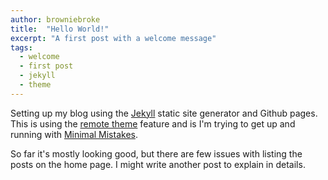 ```yaml
---
author: browniebroke
title:  "Hello World!"
excerpt: "A first post with a welcome message"
tags:
  - welcome
  - first post
  - jekyll
  - theme
---
```


Setting up my blog using the [Jekyll](https://jekyllrb.com) static site generator
and Github pages. This is using the [remote theme](https://github.com/blog/2464-use-any-theme-with-github-pages)
feature and is I'm trying to get up and running with [Minimal Mistakes](https://mmistakes.github.io/minimal-mistakes/).

So far it's mostly looking good, but there are few issues with listing the posts on the home page.
I might write another post to explain in details.
